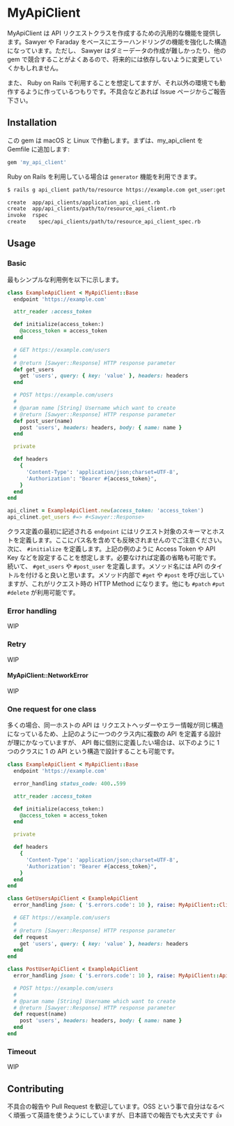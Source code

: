 # MyApiClient

MyApiClient は API リクエストクラスを作成するための汎用的な機能を提供します。Sawyer や Faraday をベースにエラーハンドリングの機能を強化した構造になっています。ただし、 Sawyer はダミーデータの作成が難しかったり、他の gem で競合することがよくあるので、将来的には依存しないように変更していくかもしれません。

また、 Ruby on Rails で利用することを想定してますが、それ以外の環境でも動作するように作っているつもりです。不具合などあれば Issue ページからご報告下さい。

## Installation

この gem は macOS と Linux で作動します。まずは、my_api_client を Gemfile に追加します:

```ruby
gem 'my_api_client'
```

Ruby on Rails を利用している場合は `generator` 機能を利用できます。

```sh
$ rails g api_client path/to/resource https://example.com get_user:get:path/to/resource

create  app/api_clients/application_api_client.rb
create  app/api_clients/path/to/resource_api_client.rb
invoke  rspec
create    spec/api_clients/path/to/resource_api_client_spec.rb
```

## Usage

### Basic

最もシンプルな利用例を以下に示します。

```rb
class ExampleApiClient < MyApiClient::Base
  endpoint 'https://example.com'

  attr_reader :access_token

  def initialize(access_token:)
    @access_token = access_token
  end

  # GET https://example.com/users
  #
  # @return [Sawyer::Response] HTTP response parameter
  def get_users
    get 'users', query: { key: 'value' }, headers: headers
  end

  # POST https://example.com/users
  #
  # @param name [String] Username which want to create
  # @return [Sawyer::Response] HTTP response parameter
  def post_user(name)
    post 'users', headers: headers, body: { name: name }
  end

  private

  def headers
    {
      'Content-Type': 'application/json;charset=UTF-8',
      'Authorization': "Bearer #{access_token}",
    }
  end
end

api_clinet = ExampleApiClient.new(access_token: 'access_token')
api_clinet.get_users #=> #<Sawyer::Response>
```

クラス定義の最初に記述される `endpoint` にはリクエスト対象のスキーマとホストを定義します。ここにパス名を含めても反映されませんのでご注意ください。
次に、 `#initialize` を定義します。上記の例のように Access Token や API Key などを設定することを想定します。必要なければ定義の省略も可能です。
続いて、 `#get_users` や `#post_user` を定義します。メソッド名には API のタイトルを付けると良いと思います。メソッド内部で `#get` や `#post` を呼び出していますが、これがリクエスト時の HTTP Method になります。他にも `#patch` `#put` `#delete` が利用可能です。

### Error handling

WIP

### Retry

WIP

#### MyApiClient::NetworkError

WIP

### One request for one class

多くの場合、同一ホストの API は リクエストヘッダーやエラー情報が同じ構造になっているため、上記のように一つのクラス内に複数の API を定義する設計が理にかなっていますが、 API 毎に個別に定義したい場合は、以下のように 1 つのクラスに 1 の API という構造で設計することも可能です。

```rb
class ExampleApiClient < MyApiClient::Base
  endpoint 'https://example.com'

  error_handling status_code: 400..599

  attr_reader :access_token

  def initialize(access_token:)
    @access_token = access_token
  end

  private

  def headers
    {
      'Content-Type': 'application/json;charset=UTF-8',
      'Authorization': "Bearer #{access_token}",
    }
  end
end

class GetUsersApiClient < ExampleApiClient
  error_handling json: { '$.errors.code': 10 }, raise: MyApiClient::ClientError

  # GET https://example.com/users
  #
  # @return [Sawyer::Response] HTTP response parameter
  def request
    get 'users', query: { key: 'value' }, headers: headers
  end
end

class PostUserApiClient < ExampleApiClient
  error_handling json: { '$.errors.code': 10 }, raise: MyApiClient::ApiLimitError

  # POST https://example.com/users
  #
  # @param name [String] Username which want to create
  # @return [Sawyer::Response] HTTP response parameter
  def request(name)
    post 'users', headers: headers, body: { name: name }
  end
end
```

### Timeout

WIP

## Contributing

不具合の報告や Pull Request を歓迎しています。OSS という事で自分はなるべく頑張って英語を使うようにしていますが、日本語での報告でも大丈夫です :+1:
